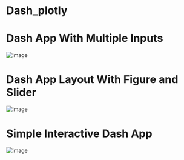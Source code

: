 # Dash_plotly
# Dash App With Multiple Inputs
![image](https://user-images.githubusercontent.com/47103479/123546786-0e9bed00-d799-11eb-9463-6626bfa68117.png)

# Dash App Layout With Figure and Slider
![image](https://user-images.githubusercontent.com/47103479/123545857-2ffada00-d795-11eb-9c90-6e7c6c2f598d.png)

# Simple Interactive Dash App
![image](https://user-images.githubusercontent.com/47103479/123500376-a1913600-d678-11eb-9bb0-db22c41f61e3.png)
